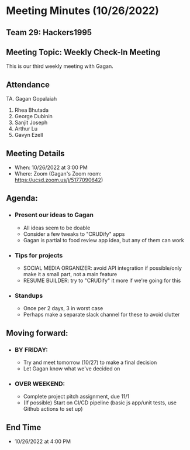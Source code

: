 # Meeting Minutes (10/26/2022)
## Team 29: Hackers1995
## Meeting Topic: Weekly Check-In Meeting
This is our third weekly meeting with Gagan.

## Attendance
TA. Gagan Gopalaiah
1. Rhea Bhutada
2. George Dubinin
3. Sanjit Joseph
4. Arthur Lu
5. Gavyn Ezell

## Meeting Details
- When: 10/26/2022 at 3:00 PM
- Where: Zoom (Gagan's Zoom room: https://ucsd.zoom.us/j/5177090642)

## Agenda:
- ### Present our ideas to Gagan
  - All ideas seem to be doable
  - Consider a few tweaks to "CRUDify" apps
  - Gagan is partial to food review app idea, but any of them can work


- ### Tips for projects
  - SOCIAL MEDIA ORGANIZER: avoid API integration if possible/only make it a small part, not a main feature
  - RESUME BUILDER: try to "CRUDify" it more if we're going for this

- ### Standups
  - Once per 2 days, 3 in worst case
  - Perhaps make a separate slack channel for these to avoid clutter

## Moving forward:
- ### BY FRIDAY:
  - Try and meet tomorrow (10/27) to make a final decision 
  - Let Gagan know what we've decided on
- ### OVER WEEKEND:
  - Complete project pitch assignment, due 11/1
  - (If possible) Start on CI/CD pipeline (basic js app/unit tests, use Github actions to set up)


## End Time
- 10/26/2022 at 4:00 PM
